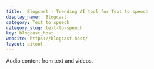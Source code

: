 ```yaml
---
title:  Blogcast - Trending AI tool for Text to speech
display_name:  Blogcast
category: Text to speech
category_slug: text-to-speech
key: blogcast_host
website: https://blogcast.host/
layout: aitool
---
```


Audio content from text and videos.
